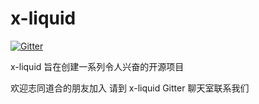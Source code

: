 # x-liquid

[![Gitter](https://badges.gitter.im/x-liquid/community.svg)](https://gitter.im/x-liquid/community?utm_source=badge&utm_medium=badge&utm_campaign=pr-badge)

x-liquid 旨在创建一系列令人兴奋的开源项目

欢迎志同道合的朋友加入
请到 x-liquid Gitter 聊天室联系我们